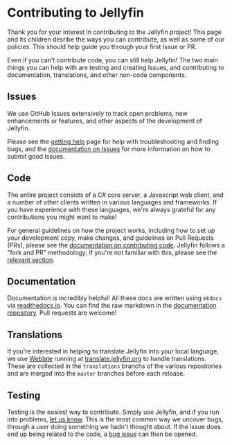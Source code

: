 # Contributing to Jellyfin

Thank you for your interest in contributing to the Jellyfin project! This page and its children desribe the ways you can contribute, as well as some of our policies. This should help guide you through your first Issue or PR.

Even if you can't contribute code, you can still help Jellyfin! The two main things you can help with are testing and creating Issues, and contributing to documentation, translations, and other non-code components.

## Issues

We use GitHub Issues extensively to track open problems, new enhancements or features, and other aspects of the development of Jellyfin.

Please see the [getting help](/user-docs/getting-help) page for help with troubleshooting and finding bugs, and the [documentation on Issues](/contributor-docs/issues) for more information on how to submit good Issues.

## Code

The entire project consists of a C# core server, a Javascript web client, and a number of other clients written in various languages and frameworks. If you have experience with these languages, we're always grateful for any contributions you might want to make!

For general guidelines on how the project works, including how to set up your development copy, make changes, and guidelines on Pull Requests (PRs), please see the [documentation on contributing code](/contributor-docs/contributing-code). Jellyfin follows a "fork and PR" methodology; if you're not familiar with this, please see the [relevant section](/contributor-docs/contributing-code#set-up-your-copy-of-the-repo).

## Documentation

Documentation is incredibly helpful! All these docs are written using `mkdocs` via [readthedocs.io](https://readthedocs.io). You can find the raw markdown in the [documentation repository](https://github.com/jellyfin/jellyfin-docs). Pull requests are welcome!

## Translations

If you're interested in helping to translate Jellyfin into your local language, we use [Weblate](https://weblate.org/en/) running at [translate.jellyfin.org](https://translate.jellyfin.org) to handle translations. These are collected in the `translations` branchs of the various repositories and are merged into the `master` branches before each release.

## Testing

Testing is the easiest way to contribute. Simply use Jellyfin, and if you run into problems, [let us know](/user-docs/getting-help). This is the most common way we uncover bugs, through a user doing something we hadn't thought about. If the issue does end up being related to the code, a [bug issue](/contributor-docs/issues#reporting-bugs) can then be opened.
